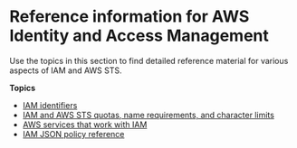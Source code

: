 # Reference information for AWS Identity and Access Management<a name="reference"></a>

Use the topics in this section to find detailed reference material for various aspects of IAM and AWS STS\.

**Topics**
+ [IAM identifiers](reference_identifiers.md)
+ [IAM and AWS STS quotas, name requirements, and character limits](reference_iam-quotas.md)
+ [AWS services that work with IAM](reference_aws-services-that-work-with-iam.md)
+ [IAM JSON policy reference](reference_policies.md)